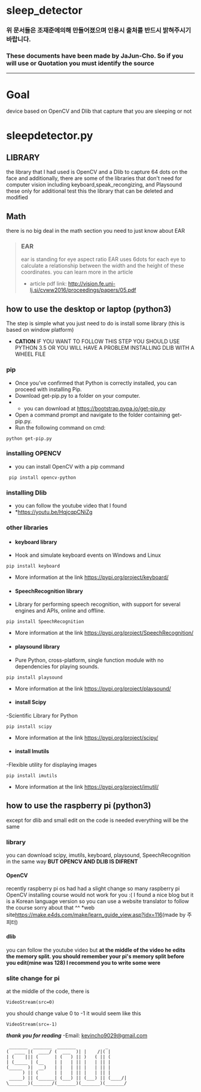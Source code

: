 sleep_detector
 ===============
 ### 위 문서들은 조재준에의해 만들어졌으며 인용시 출처를 반드시 밝혀주시기 바랍니다. 
 ### These documents have been made by JaJun-Cho. So if you will use or Quotation you must identify the source
  -------------
# Goal
device based on OpenCV and Dlib that capture that you are sleeping or not
# sleepdetector.py
## LIBRARY
the library that I had used is OpenCV and a Dlib to capture 64 dots on the face
and additionally, there are some of the libraries that don't need for computer vision 
including keyboard,speak_recongizing, and Playsound these only for additional test this the library that can be deleted and modified 
## Math
there is no big deal in the math section you need to just know about EAR
>### __EAR__
>ear is standing for eye aspect ratio 
>EAR uses 6dots for each eye to calculate a relationship between the width and the height of these coordinates.
>you can learn more in the article 
>* article pdf link: <http://vision.fe.uni-lj.si/cvww2016/proceedings/papers/05.pdf>

## how to use the desktop or laptop (python3)
The step is simple what you just need to do is install some library (this is based on window platform)
* __CATION__ IF YOU WANT TO FOLLOW THIS STEP YOU SHOULD USE PYTHON 3.5 OR YOU WILL HAVE A PROBLEM INSTALLING DLIB WITH A WHEEL FILE
### pip ###
- Once you’ve confirmed that Python is correctly installed, you can proceed with installing Pip.
- Download get-pip.py to a folder on your computer.
-  * you can download at <https://bootstrap.pypa.io/get-pip.py>
- Open a command prompt and navigate to the folder containing get-pip.py.
- Run the following command on cmd:
```b
python get-pip.py
```


### installing __OPENCV__
- you can install OpenCV with a pip command 
```b
 pip install opencv-python
 ```
### installing Dlib 
- you can follow the youtube video that I found 
- *<https://youtu.be/HqjcqpCNiZg>
### other libraries
- #### keyboard library
- Hook and simulate keyboard events on Windows and Linux
```b
pip install keyboard
```
* More information at the link <https://pypi.org/project/keyboard/>


- #### SpeechRecognition library
- Library for performing speech recognition, with support for several engines and APIs, online and offline.
```
pip install SpeechRecognition
```
* More information at the link <https://pypi.org/project/SpeechRecognition/>


- #### playsound library
- Pure Python, cross-platform, single function module with no dependencies for playing sounds.
```
pip install playsound
```
* More information at the link <https://pypi.org/project/playsound/>

- #### install Scipy
-Scientific Library for Python
```
pip install scipy
```
* More information at the link <https://pypi.org/project/scipy/>

- #### install Imutils
-Flexible utility for displaying images
```
pip install imutils
```
* More information at the link <https://pypi.org/project/imutil/>


## how to use the raspberry pi (python3)
except for dlib and small edit on the code is needed everything will be the same
### library
you can download scipy, imutils, keyboard, playsound, SpeechRecognition in the same way
__BUT OPENCV AND DLIB IS DIFRENT__
#### OpenCV
recently raspberry pi os had had a slight change so many raspberry pi OpenCV installing course 
would not work for you :(
I found a nice blog but it is a Korean language version so you can use a website translator to follow 
the course sorry about that ^^
*web site<https://make.e4ds.com/make/learn_guide_view.asp?idx=116>(made by 주피터)
#### dlib 
you can follow the youtube video but __at the middle of the video he edits the memory split. you should remember your pi's memory split before you edit(mine was 128) I recommend you to write some were__
### slite change for pi
at the middle of the code, there is 

```python3
VideoStream(src=0)
```
you should change value 0 to -1
it would seem like this

```python3
VideoStream(src=-1)
```

___thank you for reading___ 
-Email: <kevincho9029@gmail.com>
```
 _______  _______  _______           _      
(  ____ |(  ____/ (  ___  )| |    /|( |        
| (    ||| (      | (   ) || )   ( || (        
| (_____ | (__    | |   | || |   | || |        
(_____  )|  __)   | |   | || |   | || |        
      ) || (      | |   | || |   | || |        
 _____) || (______| (___) || (___) || (____/|
\_______)(_______/(_______)(_______)(_______/ 
```
